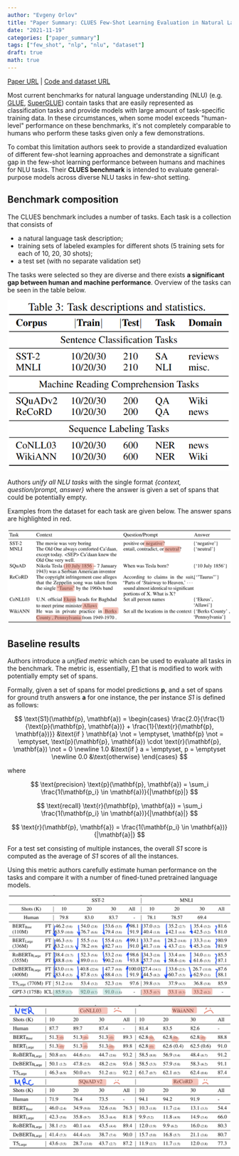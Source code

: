 ```yaml
---
author: "Evgeny Orlov"
title: "Paper Summary: CLUES Few-Shot Learning Evaluation in Natural Language Understanding"
date: "2021-11-19"
categories: ["paper_summary"]
tags: ["few_shot", "nlp", "nlu", "dataset"]
draft: true
math: true
---
```


[Paper URL](https://arxiv.org/abs/2111.02570) | [Code and dataset URL](https://github.com/microsoft/CLUES)

Most current benchmarks for natural language understanding (NLU) (e.g. [GLUE](https://aclanthology.org/W18-5446/), [SuperGLUE](https://proceedings.neurips.cc/paper/2019/file/4496bf24afe7fab6f046bf4923da8de6-Paper.pdf)) contain tasks that are easily represented as classification tasks and provide models with large amount of task-specific training data. In these circumstances, when some model exceeds "human-level" performance on these benchmarks, it's not completely comparable to humans who perform these tasks given only a few demonstrations.

To combat this limitation authors seek to provide a standardized evaluation of different few-shot learning approaches and demonstrate a significant gap in the few-shot learning performance between humans and machines for NLU tasks. Their **CLUES benchmark** is intended to evaluate general-purpose models across diverse NLU tasks in few-shot setting.

## Benchmark composition

The CLUES benchmark includes a number of tasks. Each task is a collection that consists of
- a natural language task description;
- training sets of labeled examples for different shots (5 training sets for each of 10, 20, 30 shots);
- a test set (with no separate validation set)

The tasks were selected so they are diverse and there exists **a significant gap between human and machine performance**.
Overview of the tasks can be seen in the table below.

![tasks](images/tasks_overview.png)

Authors _unify all NLU tasks_ with the single format _{context, question/prompt, answer}_ where the answer is given a set of spans that could be potentially empty.

Examples from the dataset for each task are given below. The answer spans are highlighted in red.

![Examples](images/clues_examples.png)
## Baseline results

Authors introduce a _unified metric_ which can be used to evaluate all tasks in the benchmark. The metric is, essentially, [F1](https://en.wikipedia.org/wiki/F-score) that is modified to work with potentially empty set of spans.

Formally, given a set of spans for model predictions **p**, and a set of spans for ground truth answers **a** for one instance, the per instance _S1_ is defined as follows:

$$
\text{S1}(\mathbf{p}, \mathbf{a}) = \begin{cases}
    \frac{2.0}{\frac{1}{\text{p}(\mathbf{p}, \mathbf{a})} + \frac{1}{\text{r}(\mathbf{p}, \mathbf{a})}} &\text{if } \mathbf{a} \not = \emptyset, \mathbf{p} \not = \emptyset, \text{p}(\mathbf{p}, \mathbf{a}) \cdot \text{r}(\mathbf{p}, \mathbf{a}) \not = 0 \newline
    1.0 &\text{if } a = \emptyset, p = \emptyset \newline
    0.0 &\text{otherwise}
\end{cases}
$$

where

$$
\text{precision} \text{p}(\mathbf{p}, \mathbf{a}) = \sum_i \frac{1(\mathbf{p_i} \in \mathbf{a})}{|\mathbf{p}|}
$$

$$
\text{recall}  \text{r}(\mathbf{p}, \mathbf{a}) = \sum_i \frac{1(\mathbf{p_i} \in \mathbf{a})}{|\mathbf{a}|}
$$

$$
\text{r}(\mathbf{p}, \mathbf{a}) = \frac{1(\mathbf{p_i} \in \mathbf{a})}{|\mathbf{a}|}
$$

For a test set consisting of multiple instances, the overall _S1_ score is computed as the average of _S1_ scores of all the instances.

Using this metric authors carefully estimate human performance on the tasks and compare it with a number of fined-tuned pretrained language models.

![classification](images/classification_results.png)

![mrc](images/mrc_results.png)